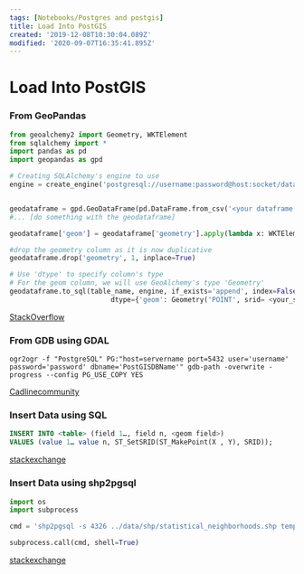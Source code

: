 ```yaml
---
tags: [Notebooks/Postgres and postgis]
title: Load Into PostGIS
created: '2019-12-08T10:30:04.089Z'
modified: '2020-09-07T16:35:41.895Z'
---
```


# Load Into PostGIS

### From GeoPandas

```python
from geoalchemy2 import Geometry, WKTElement
from sqlalchemy import *
import pandas as pd
import geopandas as gpd

# Creating SQLAlchemy's engine to use
engine = create_engine('postgresql://username:password@host:socket/database')


geodataframe = gpd.GeoDataFrame(pd.DataFrame.from_csv('<your dataframe source>'))
#... [do something with the geodataframe]

geodataframe['geom'] = geodataframe['geometry'].apply(lambda x: WKTElement(x.wkt, srid=<your_SRID>)

#drop the geometry column as it is now duplicative
geodataframe.drop('geometry', 1, inplace=True)

# Use 'dtype' to specify column's type
# For the geom column, we will use GeoAlchemy's type 'Geometry'
geodataframe.to_sql(table_name, engine, if_exists='append', index=False, 
                         dtype={'geom': Geometry('POINT', srid= <your_srid>)}) 
```

[StackOverflow](https://gis.stackexchange.com/questions/239198/adding-geopandas-dataframe-to-postgis-table)


### From GDB using GDAL

```
ogr2ogr -f "PostgreSQL" PG:"host=servername port=5432 user='username' password='password' dbname='PostGISDBName'" gdb-path -overwrite -progress --config PG_USE_COPY YES
```

[Cadlinecommunity](https://www.cadlinecommunity.co.uk/hc/en-us/articles/360000633269-PostGIS-How-do-you-import-an-ESRI-Geodatabase-into-PostGIS-)


### Insert Data using SQL

```SQL
INSERT INTO <table> (field 1…, field n, <geom field>) 
VALUES (value 1… value n, ST_SetSRID(ST_MakePoint(X , Y), SRID));
```

[stackexchange](https://gis.stackexchange.com/questions/104607/problem-with-geometry-srid-in-postgis)

### Insert Data using shp2pgsql

```python
import os
import subprocess

cmd = 'shp2pgsql -s 4326 ../data/shp/statistical_neighborhoods.shp temp_table | psql -h hostname -d databasename -U username --quiet'

subprocess.call(cmd, shell=True)
```

[stackexchange](https://gis.stackexchange.com/questions/251386/how-to-run-shp2pgsql-in-python-without-reporting-every-row-loaded)
